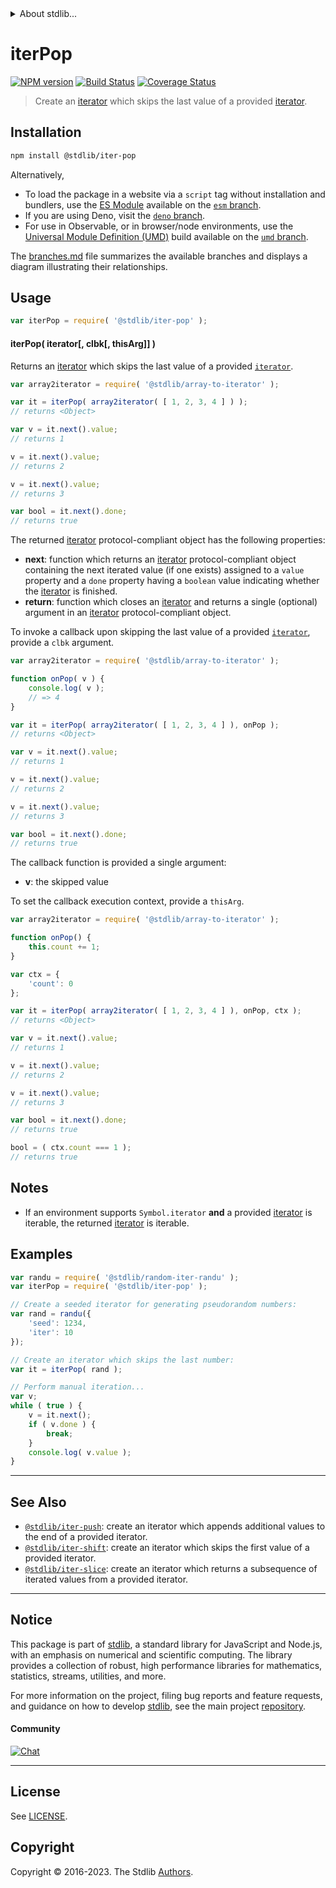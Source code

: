 <!--

@license Apache-2.0

Copyright (c) 2019 The Stdlib Authors.

Licensed under the Apache License, Version 2.0 (the "License");
you may not use this file except in compliance with the License.
You may obtain a copy of the License at

   http://www.apache.org/licenses/LICENSE-2.0

Unless required by applicable law or agreed to in writing, software
distributed under the License is distributed on an "AS IS" BASIS,
WITHOUT WARRANTIES OR CONDITIONS OF ANY KIND, either express or implied.
See the License for the specific language governing permissions and
limitations under the License.

-->


<details>
  <summary>
    About stdlib...
  </summary>
  <p>We believe in a future in which the web is a preferred environment for numerical computation. To help realize this future, we've built stdlib. stdlib is a standard library, with an emphasis on numerical and scientific computation, written in JavaScript (and C) for execution in browsers and in Node.js.</p>
  <p>The library is fully decomposable, being architected in such a way that you can swap out and mix and match APIs and functionality to cater to your exact preferences and use cases.</p>
  <p>When you use stdlib, you can be absolutely certain that you are using the most thorough, rigorous, well-written, studied, documented, tested, measured, and high-quality code out there.</p>
  <p>To join us in bringing numerical computing to the web, get started by checking us out on <a href="https://github.com/stdlib-js/stdlib">GitHub</a>, and please consider <a href="https://opencollective.com/stdlib">financially supporting stdlib</a>. We greatly appreciate your continued support!</p>
</details>

# iterPop

[![NPM version][npm-image]][npm-url] [![Build Status][test-image]][test-url] [![Coverage Status][coverage-image]][coverage-url] <!-- [![dependencies][dependencies-image]][dependencies-url] -->

> Create an [iterator][mdn-iterator-protocol] which skips the last value of a provided [iterator][mdn-iterator-protocol].

<!-- Section to include introductory text. Make sure to keep an empty line after the intro `section` element and another before the `/section` close. -->

<section class="intro">

</section>

<!-- /.intro -->

<!-- Package usage documentation. -->

<section class="installation">

## Installation

```bash
npm install @stdlib/iter-pop
```

Alternatively,

-   To load the package in a website via a `script` tag without installation and bundlers, use the [ES Module][es-module] available on the [`esm` branch][esm-url].
-   If you are using Deno, visit the [`deno` branch][deno-url].
-   For use in Observable, or in browser/node environments, use the [Universal Module Definition (UMD)][umd] build available on the [`umd` branch][umd-url].

The [branches.md][branches-url] file summarizes the available branches and displays a diagram illustrating their relationships.

</section>

<section class="usage">

## Usage

```javascript
var iterPop = require( '@stdlib/iter-pop' );
```

#### iterPop( iterator\[, clbk\[, thisArg]] )

Returns an [iterator][mdn-iterator-protocol] which skips the last value of a provided [`iterator`][mdn-iterator-protocol].

```javascript
var array2iterator = require( '@stdlib/array-to-iterator' );

var it = iterPop( array2iterator( [ 1, 2, 3, 4 ] ) );
// returns <Object>

var v = it.next().value;
// returns 1

v = it.next().value;
// returns 2

v = it.next().value;
// returns 3

var bool = it.next().done;
// returns true
```

The returned [iterator][mdn-iterator-protocol] protocol-compliant object has the following properties:

-   **next**: function which returns an [iterator][mdn-iterator-protocol] protocol-compliant object containing the next iterated value (if one exists) assigned to a `value` property and a `done` property having a `boolean` value indicating whether the [iterator][mdn-iterator-protocol] is finished.
-   **return**: function which closes an [iterator][mdn-iterator-protocol] and returns a single (optional) argument in an [iterator][mdn-iterator-protocol] protocol-compliant object.

To invoke a callback upon skipping the last value of a provided [`iterator`][mdn-iterator-protocol], provide a `clbk` argument.

```javascript
var array2iterator = require( '@stdlib/array-to-iterator' );

function onPop( v ) {
    console.log( v );
    // => 4
}

var it = iterPop( array2iterator( [ 1, 2, 3, 4 ] ), onPop );
// returns <Object>

var v = it.next().value;
// returns 1

v = it.next().value;
// returns 2

v = it.next().value;
// returns 3

var bool = it.next().done;
// returns true
```

The callback function is provided a single argument:

-   **v**: the skipped value

To set the callback execution context, provide a `thisArg`.

<!-- eslint-disable no-invalid-this -->

```javascript
var array2iterator = require( '@stdlib/array-to-iterator' );

function onPop() {
    this.count += 1;
}

var ctx = {
    'count': 0
};

var it = iterPop( array2iterator( [ 1, 2, 3, 4 ] ), onPop, ctx );
// returns <Object>

var v = it.next().value;
// returns 1

v = it.next().value;
// returns 2

v = it.next().value;
// returns 3

var bool = it.next().done;
// returns true

bool = ( ctx.count === 1 );
// returns true
```

</section>

<!-- /.usage -->

<!-- Package usage notes. Make sure to keep an empty line after the `section` element and another before the `/section` close. -->

<section class="notes">

## Notes

-   If an environment supports `Symbol.iterator` **and** a provided [iterator][mdn-iterator-protocol] is iterable, the returned [iterator][mdn-iterator-protocol] is iterable.

</section>

<!-- /.notes -->

<!-- Package usage examples. -->

<section class="examples">

## Examples

<!-- eslint no-undef: "error" -->

```javascript
var randu = require( '@stdlib/random-iter-randu' );
var iterPop = require( '@stdlib/iter-pop' );

// Create a seeded iterator for generating pseudorandom numbers:
var rand = randu({
    'seed': 1234,
    'iter': 10
});

// Create an iterator which skips the last number:
var it = iterPop( rand );

// Perform manual iteration...
var v;
while ( true ) {
    v = it.next();
    if ( v.done ) {
        break;
    }
    console.log( v.value );
}
```

</section>

<!-- /.examples -->

<!-- Section to include cited references. If references are included, add a horizontal rule *before* the section. Make sure to keep an empty line after the `section` element and another before the `/section` close. -->

<section class="references">

</section>

<!-- /.references -->

<!-- Section for related `stdlib` packages. Do not manually edit this section, as it is automatically populated. -->

<section class="related">

* * *

## See Also

-   <span class="package-name">[`@stdlib/iter-push`][@stdlib/iter/push]</span><span class="delimiter">: </span><span class="description">create an iterator which appends additional values to the end of a provided iterator.</span>
-   <span class="package-name">[`@stdlib/iter-shift`][@stdlib/iter/shift]</span><span class="delimiter">: </span><span class="description">create an iterator which skips the first value of a provided iterator.</span>
-   <span class="package-name">[`@stdlib/iter-slice`][@stdlib/iter/slice]</span><span class="delimiter">: </span><span class="description">create an iterator which returns a subsequence of iterated values from a provided iterator.</span>

</section>

<!-- /.related -->

<!-- Section for all links. Make sure to keep an empty line after the `section` element and another before the `/section` close. -->


<section class="main-repo" >

* * *

## Notice

This package is part of [stdlib][stdlib], a standard library for JavaScript and Node.js, with an emphasis on numerical and scientific computing. The library provides a collection of robust, high performance libraries for mathematics, statistics, streams, utilities, and more.

For more information on the project, filing bug reports and feature requests, and guidance on how to develop [stdlib][stdlib], see the main project [repository][stdlib].

#### Community

[![Chat][chat-image]][chat-url]

---

## License

See [LICENSE][stdlib-license].


## Copyright

Copyright &copy; 2016-2023. The Stdlib [Authors][stdlib-authors].

</section>

<!-- /.stdlib -->

<!-- Section for all links. Make sure to keep an empty line after the `section` element and another before the `/section` close. -->

<section class="links">

[npm-image]: http://img.shields.io/npm/v/@stdlib/iter-pop.svg
[npm-url]: https://npmjs.org/package/@stdlib/iter-pop

[test-image]: https://github.com/stdlib-js/iter-pop/actions/workflows/test.yml/badge.svg?branch=main
[test-url]: https://github.com/stdlib-js/iter-pop/actions/workflows/test.yml?query=branch:main

[coverage-image]: https://img.shields.io/codecov/c/github/stdlib-js/iter-pop/main.svg
[coverage-url]: https://codecov.io/github/stdlib-js/iter-pop?branch=main

<!--

[dependencies-image]: https://img.shields.io/david/stdlib-js/iter-pop.svg
[dependencies-url]: https://david-dm.org/stdlib-js/iter-pop/main

-->

[chat-image]: https://img.shields.io/gitter/room/stdlib-js/stdlib.svg
[chat-url]: https://app.gitter.im/#/room/#stdlib-js_stdlib:gitter.im

[stdlib]: https://github.com/stdlib-js/stdlib

[stdlib-authors]: https://github.com/stdlib-js/stdlib/graphs/contributors

[umd]: https://github.com/umdjs/umd
[es-module]: https://developer.mozilla.org/en-US/docs/Web/JavaScript/Guide/Modules

[deno-url]: https://github.com/stdlib-js/iter-pop/tree/deno
[umd-url]: https://github.com/stdlib-js/iter-pop/tree/umd
[esm-url]: https://github.com/stdlib-js/iter-pop/tree/esm
[branches-url]: https://github.com/stdlib-js/iter-pop/blob/main/branches.md

[stdlib-license]: https://raw.githubusercontent.com/stdlib-js/iter-pop/main/LICENSE

[mdn-iterator-protocol]: https://developer.mozilla.org/en-US/docs/Web/JavaScript/Reference/Iteration_protocols#The_iterator_protocol

<!-- <related-links> -->

[@stdlib/iter/push]: https://github.com/stdlib-js/iter-push

[@stdlib/iter/shift]: https://github.com/stdlib-js/iter-shift

[@stdlib/iter/slice]: https://github.com/stdlib-js/iter-slice

<!-- </related-links> -->

</section>

<!-- /.links -->
